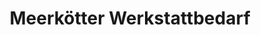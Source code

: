 ---
title: "Meerkötter Werkstattbedarf"
url: /borken/meerkoetter-werkstattbedarf/
shop: Allgemein
---